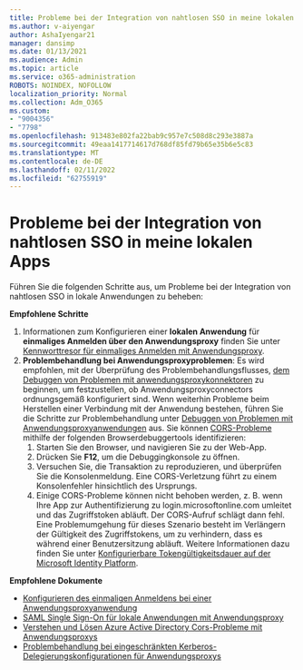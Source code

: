 ```yaml
---
title: Probleme bei der Integration von nahtlosen SSO in meine lokalen Apps
ms.author: v-aiyengar
author: AshaIyengar21
manager: dansimp
ms.date: 01/13/2021
ms.audience: Admin
ms.topic: article
ms.service: o365-administration
ROBOTS: NOINDEX, NOFOLLOW
localization_priority: Normal
ms.collection: Adm_O365
ms.custom:
- "9004356"
- "7798"
ms.openlocfilehash: 913483e802fa22bab9c957e7c508d8c293e3887a
ms.sourcegitcommit: 49eaa1417714617d768df85fd79b65e35b6e5c83
ms.translationtype: MT
ms.contentlocale: de-DE
ms.lasthandoff: 02/11/2022
ms.locfileid: "62755919"
---
```

# <a name="issues-with-integrating-seamless-sso-with-my-on-premises-apps"></a>Probleme bei der Integration von nahtlosen SSO in meine lokalen Apps

Führen Sie die folgenden Schritte aus, um Probleme bei der Integration von nahtlosen SSO in lokale Anwendungen zu beheben:

**Empfohlene Schritte**

1. Informationen zum Konfigurieren einer **lokalen Anwendung** für **einmaliges Anmelden über den Anwendungsproxy** finden Sie unter [Kennworttresor für einmaliges Anmelden mit Anwendungsproxy](https://docs.microsoft.com/azure/active-directory/manage-apps/application-proxy-configure-single-sign-on-password-vaulting).
1. **Problembehandlung bei Anwendungsproxyproblemen**: Es wird empfohlen, mit der Überprüfung des Problembehandlungsflusses, [dem Debuggen von Problemen mit anwendungsproxykonnektoren](https://docs.microsoft.com/azure/active-directory/manage-apps/application-proxy-debug-connectors) zu beginnen, um festzustellen, ob Anwendungsproxyconnectors ordnungsgemäß konfiguriert sind. Wenn weiterhin Probleme beim Herstellen einer Verbindung mit der Anwendung bestehen, führen Sie die Schritte zur Problembehandlung unter [Debuggen von Problemen mit Anwendungsproxyanwendungen](https://docs.microsoft.com/azure/active-directory/manage-apps/application-proxy-debug-apps) aus. Sie können [CORS-Probleme](https://docs.microsoft.com/azure/active-directory/manage-apps/application-proxy-understand-cors-issues#understand-and-identify-cors-issues) mithilfe der folgenden Browserdebuggertools identifizieren:
    1. Starten Sie den Browser, und navigieren Sie zu der Web-App.
    1. Drücken Sie **F12**, um die Debuggingkonsole zu öffnen.
    1. Versuchen Sie, die Transaktion zu reproduzieren, und überprüfen Sie die Konsolenmeldung. Eine CORS-Verletzung führt zu einem Konsolenfehler hinsichtlich des Ursprungs.
    1. Einige CORS-Probleme können nicht behoben werden, z. B. wenn Ihre App zur Authentifizierung zu login.microsoftonline.com umleitet und das Zugriffstoken abläuft. Der CORS-Aufruf schlägt dann fehl. Eine Problemumgehung für dieses Szenario besteht im Verlängern der Gültigkeit des Zugriffstokens, um zu verhindern, dass es während einer Benutzersitzung abläuft. Weitere Informationen dazu finden Sie unter [Konfigurierbare Tokengültigkeitsdauer auf der Microsoft Identity Platform](https://docs.microsoft.com/azure/active-directory/develop/active-directory-configurable-token-lifetimes).

**Empfohlene Dokumente**

- [Konfigurieren des einmaligen Anmeldens bei einer Anwendungsproxyanwendung](https://docs.microsoft.com/azure/active-directory/manage-apps/application-proxy-config-sso-how-to)
- [SAML Single Sign-On für lokale Anwendungen mit Anwendungsproxy](https://docs.microsoft.com/azure/active-directory/manage-apps/application-proxy-configure-single-sign-on-on-premises-apps)
- [Verstehen und Lösen Azure Active Directory Cors-Probleme mit Anwendungsproxys](https://docs.microsoft.com/azure/active-directory/manage-apps/application-proxy-understand-cors-issues#solutions-for-application-proxy-cors-issues)
- [Problembehandlung bei eingeschränkten Kerberos-Delegierungskonfigurationen für Anwendungsproxys](https://docs.microsoft.com/azure/active-directory/manage-apps/application-proxy-back-end-kerberos-constrained-delegation-how-to)